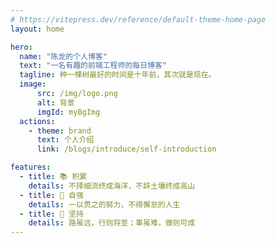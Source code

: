 ```yaml
---
# https://vitepress.dev/reference/default-theme-home-page
layout: home

hero:
  name: "陈龙的个人博客"
  text: "一名有趣的前端工程师的每日博客"
  tagline: 种一棵树最好的时间是十年前，其次就是现在。
  image:
      src: /img/logo.png
      alt: 背景
      imgId: myBgImg
  actions:
    - theme: brand
      text: 个人介绍
      link: /blogs/introduce/self-introduction

features:
  - title: 📚 积累
    details: 不择细流终成海洋，不辞土壤终成高山
  - title: 💪 自强
    details: 一以贯之的努力，不得懈怠的人生
  - title: 🏃 坚持
    details: 路虽远，行则将至；事虽难，做则可成
---
```



<style>
  img[imgId=myBgImg]{
    border-radius:50%;
  }
  :root{
    --vp-home-hero-name-color: transparent;
    --vp-home-hero-name-background: -webkit-linear-gradient( 120deg, #bd34fe 30%, #41d1ff );
  }
</style>
